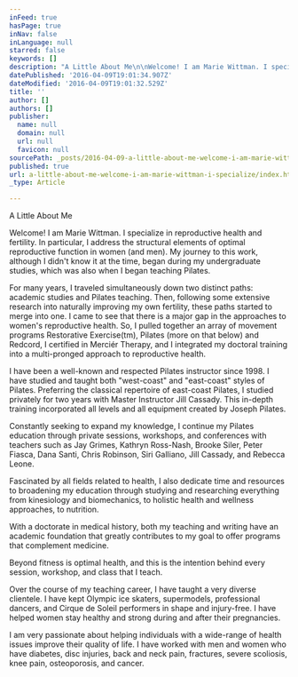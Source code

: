 ```yaml
---
inFeed: true
hasPage: true
inNav: false
inLanguage: null
starred: false
keywords: []
description: "A Little About Me\n\nWelcome! I am Marie Wittman. I specialize in reproductive health and fertility. In particular, I address the structural elements of optimal reproductive function in women (and men). My journey to this work, although I didn’t know it at the time, began during my undergraduate studies, which was also when I began teaching Pilates. For many years, I traveled simultaneously down two distinct paths: academic studies and Pilates teaching. Then, following some extensive research into naturally improving my own fertility, these paths started to merge into one.\n\nI came to see that there is a major gap in the approaches to women’s reproductive health. So, I pulled together an array of movement programs Restorative Exercise™, Pilates (more on that below) and Redcord, I certified in Merciér Therapy, and I integrated my doctoral training into a multi-pronged approach to reproductive health.   \n\nIMG_5270I have been a well-known and respected Pilates instructor since 1998. I have studied and taught both “west-coast” and “east-coast” styles of Pilates. Preferring the classical repertoire of east-coast Pilates, I studied privately for two years with  Master Instructor Jill Cassady. This in-depth training incorporated all levels and all equipment created by Joseph Pilates. Constantly seeking to expand my knowledge, I continue my Pilates education through private sessions, workshops, and conferences with teachers such as Jay Grimes, Kathryn Ross-Nash, Brooke Siler, Peter Fiasca, Dana Santi, Chris Robinson, Siri Galliano, Jill Cassady, and Rebecca Leone.\n\nFascinated by all fields related to health, I also dedicate time and resources to broadening my education through studying and researching everything from kinesiology and biomechanics, to holistic health and wellness approaches, to nutrition. With a doctorate in medical history, both my teaching and writing have an academic foundation that greatly contributes to my goal to offer programs that complement medicine. Beyond fitness is optimal health, and this is the  intention behind every session, workshop, and class that I teach.\n\nLeg springs in the air-4390\n\nOver the course of my teaching career, I have taught a very diverse clientele. I have kept Olympic ice skaters, supermodels, professional dancers, and Cirque de Soleil performers in shape and injury-free. I have helped women stay healthy and strong during and after their pregnancies.\n\nI am very passionate about helping individuals with a wide-range of health issues improve their quality of life. I have worked with men and women who have diabetes, disc injuries, back and neck pain, fractures, severe scoliosis, knee pain, osteoporosis, and cancer."
datePublished: '2016-04-09T19:01:34.907Z'
dateModified: '2016-04-09T19:01:32.529Z'
title: ''
author: []
authors: []
publisher:
  name: null
  domain: null
  url: null
  favicon: null
sourcePath: _posts/2016-04-09-a-little-about-me-welcome-i-am-marie-wittman-i-specialize.md
published: true
url: a-little-about-me-welcome-i-am-marie-wittman-i-specialize/index.html
_type: Article

---
```

A Little About Me 

Welcome! I am Marie Wittman. I specialize in reproductive health and fertility. In particular, I address the structural elements of optimal reproductive function in women (and men). My journey to this work, although I didn't know it at the time, began during my undergraduate studies, which was also when I began teaching Pilates. 

For many years, I traveled simultaneously down two distinct paths: academic studies and Pilates teaching. Then, following some extensive research into naturally improving my own fertility, these paths started to merge into one.
I came to see that there is a major gap in the approaches to women's reproductive health. So, I pulled together an array of movement programs Restorative Exercise(tm), Pilates (more on that below) and Redcord, I certified in Merciér Therapy, and I integrated my doctoral training into a multi-pronged approach to reproductive health.

I have been a well-known and respected Pilates instructor since 1998\. I have studied and taught both "west-coast" and "east-coast" styles of Pilates. Preferring the classical repertoire of east-coast Pilates, I studied privately for two years with Master Instructor Jill Cassady. This in-depth training incorporated all levels and all equipment created by Joseph Pilates. 

Constantly seeking to expand my knowledge, I continue my Pilates education through private sessions, workshops, and conferences with teachers such as Jay Grimes, Kathryn Ross-Nash, Brooke Siler, Peter Fiasca, Dana Santi, Chris Robinson, Siri Galliano, Jill Cassady, and Rebecca Leone. 

Fascinated by all fields related to health, I also dedicate time and resources to broadening my education through studying and researching everything from kinesiology and biomechanics, to holistic health and wellness approaches, to nutrition. 

With a doctorate in medical history, both my teaching and writing have an academic foundation that greatly contributes to my goal to offer programs that complement medicine. 

Beyond fitness is optimal health, and this is the intention behind every session, workshop, and class that I teach.

Over the course of my teaching career, I have taught a very diverse clientele. I have kept Olympic ice skaters, supermodels, professional dancers, and Cirque de Soleil performers in shape and injury-free. I have helped women stay healthy and strong during and after their pregnancies. 

I am very passionate about helping individuals with a wide-range of health issues improve their quality of life. I have worked with men and women who have diabetes, disc injuries, back and neck pain, fractures, severe scoliosis, knee pain, osteoporosis, and cancer.